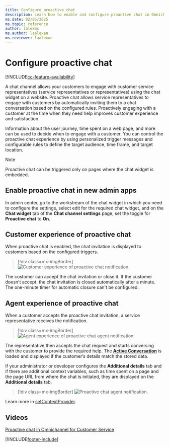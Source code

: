 ```yaml
---
title: Configure proactive chat
description: Learn how to enable and configure proactive chat in Omnichannel for Customer Service and how it works at runtime.
ms.date: 02/05/2025
ms.topic: reference
author: lalexms
ms.author: laalexan
ms.reviewer: laalexan
---
```


# Configure proactive chat

[!INCLUDE[cc-feature-availability](../../includes/cc-feature-availability.md)]

A chat channel allows your customers to engage with customer service representatives (service representatives or representatives) using the chat widget on a website. Proactive chat allows service representatives to engage with customers by automatically inviting them to a chat conversation based on the configured rules. Proactively engaging with a customer at the time when they need help improves customer experience and satisfaction.

Information about the user journey, time spent on a web page, and more can be used to decide when to engage with a customer. You can control the proactive chat experience by using personalized trigger messages and configurable rules to define the target audience, time frame, and target location.

> [!NOTE]
> Proactive chat can be triggered only on pages where the chat widget is embedded.

## Enable proactive chat in new admin apps

In admin center, go to the workstream of the chat widget in which you need to configure the settings, select edit for the required chat widget, and on the **Chat widget** tab of the **Chat channel settings** page, set the toggle for **Proactive chat** to **On**.

## Customer experience of proactive chat

When proactive chat is enabled, the chat invitation is displayed to customers based on the configured triggers.

> [!div class=mx-imgBorder]
> ![Customer experience of proactive chat notification.](../media/proactive-chat-invite.png "Customer experience of proactive chat notification")

The customer can accept the chat invitation or close it. If the customer doesn't accept, the chat invitation is closed automatically after a minute. The one-minute timer for automatic closure can't be configured.


## Agent experience of proactive chat

When a customer accepts the proactive chat invitation, a service representative receives the notification.

> [!div class=mx-imgBorder]
> ![Agent experience of proactive chat agent notification.](../media/proactive-chat-agent.png "Agent experience of proactive chat agent notification")

The representative then accepts the chat request and starts conversing with the customer to provide the required help. The [**Active Conversation**](../use/oc-customer-summary.md) is loaded and displayed if the customer’s details match the stored data. 

If your administrator or developer configures the **Additional details** tab and if there are additional context variables, such as time spent on a page and the page URL from where the chat is initiated, they are displayed on the **Additional details** tab. 

> [!div class=mx-imgBorder]
> ![Proactive chat agent notification.](../media/proactive-chat-addl-details.png "Proactive chat agent notification")

Learn more in [setContextProvider](../develop/reference/methods/setContextProvider.md).

## Videos

[Proactive chat in Omnichannel for Customer Service](https://go.microsoft.com/fwlink/p/?linkid=2114614)



[!INCLUDE[footer-include](../../includes/footer-banner.md)]
